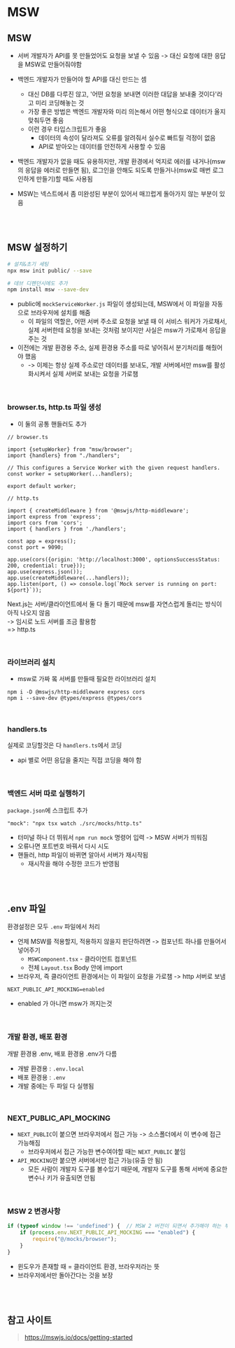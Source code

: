 # MSW

## MSW

* 서버 개발자가 API를 못 만들었어도 요청을 보낼 수 있음 -> 대신 요청에 대한 응답을 MSW로 만들어줘야함
* 백엔드 개발자가 만들어야 할 API를 대신 만드는 셈
  * 대신 DB를 다루진 않고, '어떤 요청을 보내면 이러한 대답을 보내줄 것이다'라고 미리 코딩해놓는 것
  * 가장 좋은 방법은 백엔드 개발자와 미리 의논해서 어떤 형식으로 데이터가 올지 맞춰두면 좋음
  * 이런 경우 타입스크립트가 좋음
    * 데이터의 속성이 달라져도 오류를 알려줘서 실수로 빠트릴 걱정이 없음
    * API로 받아오는 데이터를 안전하게 사용할 수 있음
* 백엔드 개발자가 없을 때도 유용하지만, 개발 환경에서 억지로 에러를 내거나(msw의 응답을 에러로 만들면 됨), 로그인을 안해도 되도록 만들거나(msw로 매번 로그인하게 만들기)할 때도 사용됨

* MSW는 넥스트에서 좀 미완성된 부분이 있어서 매끄럽게 돌아가지 않는 부분이 있음

<br><br>

## MSW 설정하기

```bash
# 설치&초기 세팅
npx msw init public/ --save

# 데브 디펜던시에도 추가  
npm install msw --save-dev 
```

* public에 `mockServiceWorker.js` 파일이 생성되는데, MSW에서 이 파일을 자동으로 브라우저에 설치를 해줌
  * 이 파일의 역할은, 어떤 서버 주소로 요청을 보낼 때 이 서비스 워커가 가로채서, 실제 서버한테 요청을 보내는 것처럼 보이지만 사실은 msw가 가로채서 응답을 주는 것
* 이전에는 개발 환경용 주소, 실제 환경용 주소를 따로 넣어줘서 분기처리를 해줬어야 했음 
  * -> 이제는 항상 실제 주소로만 데이터를 보내도, 개발 서버에서만 msw를 활성화시켜서 실제 서버로 보내는 요청을 가로챔

<br>

### browser.ts, http.ts 파일 생성

* 이 둘의 공통 핸들러도 추가

```tsx
// browser.ts

import {setupWorker} from "msw/browser";
import {handlers} from "./handlers";

// This configures a Service Worker with the given request handlers.
const worker = setupWorker(...handlers);

export default worker;
```

```tsx
// http.ts

import { createMiddleware } from '@mswjs/http-middleware';
import express from 'express';
import cors from 'cors';
import { handlers } from './handlers';

const app = express();
const port = 9090;

app.use(cors({origin: 'http://localhost:3000', optionsSuccessStatus: 200, credential: true}));
app.use(express.json());
app.use(createMiddleware(...handlers));
app.listen(port, () => console.log(`Mock server is running on port: ${port}`));
```

Next.js는 서버/클라이언트에서 둘 다 돌기 때문에 msw를 자연스럽게 돌리는 방식이 아직 나오지 않음  
-> 임시로 노드 서버를 조금 활용함   
=> http.ts  

<br>

### 라이브러리 설치

* msw로 가짜 뫀 서버를 만들때 필요한 라이브러리 설치

```
npm i -D @mswjs/http-middleware express cors  
npm i --save-dev @types/express @types/cors
```

<br>

### handlers.ts

실제로 코딩할것은 다 `handlers.ts`에서 코딩  

* api 별로 어떤 응답을 줄지는 직접 코딩을 해야 함

<br>

### 백엔드 서버 따로 실행하기

`package.json`에 스크립트 추가

```
"mock": "npx tsx watch ./src/mocks/http.ts"
 ```

* 터미널 하나 더 뛰워서 `npm run mock` 명령어 입력 -> MSW 서버가 띄워짐
* 오류나면 포트번호 바꿔서 다시 시도
* 핸들러, http 파일이 바뀌면 알아서 서버가 재시작됨
  * 재시작을 해야 수정한 코드가 반영됨

<br><br>

## .env 파일

환경설정은 모두 `.env` 파일에서 처리 

* 언제 MSW를 적용할지, 적용하지 않을지 판단하려면 -> 컴포넌트 하나를 만들어서 넣어주기
  * `MSWComponent.tsx` - 클라이언트 컴포넌트
  * 전체 `Layout.tsx` Body 안에 import
* 브라우저, 즉 클라이언트 환경에서는 이 파일이 요청을 가로챔 -> http 서버로 보냄

```
NEXT_PUBLIC_API_MOCKING=enabled
```

* enabled 가 아니면 msw가 꺼지는것

<br>

### 개발 환경, 배포 환경

개발 환경용 .env, 배포 환경용 .env가 다름 

* 개발 환경용 : `.env.local`
* 배포 환경용 : `.env`
* 개발 중에는 두 파일 다 실행됨

<br>

### NEXT_PUBLIC_API_MOCKING

* `NEXT_PUBLIC`이 붙으면 브라우저에서 접근 가능 -> 소스폴더에서 이 변수에 접근 가능해짐
  * 브라우저에서 접근 가능한 변수여야할 때는 `NEXT_PUBLIC` 붙임
* `API_MOCKING`만 붙으면 서버에서만 접근 가능(유출 안 됨)
  * 모든 사람이 개발자 도구를 볼수있기 때문에, 개발자 도구를 통해 서버에 중요한 변수나 키가 유출되면 안됨

<br>

### MSW 2 변경사항

```ts
if (typeof window !== 'undefined') {  // MSW 2 버전이 되면서 추가해야 하는 부분
    if (process.env.NEXT_PUBLIC_API_MOCKING === "enabled") {
        require("@/mocks/browser");
    }
}
```

* 윈도우가 존재할 때 = 클라이언트 환경, 브라우저라는 뜻 
* 브라우저에서만 돌아간다는 것을 보장

<br><br>

## 참고 사이트 

> https://mswjs.io/docs/getting-started
